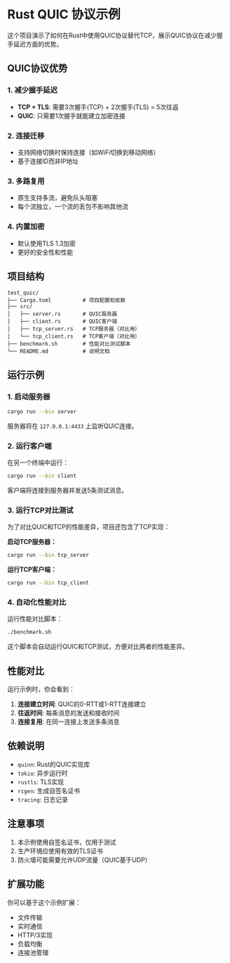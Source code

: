 # Rust QUIC 协议示例

这个项目演示了如何在Rust中使用QUIC协议替代TCP，展示QUIC协议在减少握手延迟方面的优势。

## QUIC协议优势

### 1. 减少握手延迟
- **TCP + TLS**: 需要3次握手(TCP) + 2次握手(TLS) = 5次往返
- **QUIC**: 只需要1次握手就能建立加密连接

### 2. 连接迁移
- 支持网络切换时保持连接（如WiFi切换到移动网络）
- 基于连接ID而非IP地址

### 3. 多路复用
- 原生支持多流，避免队头阻塞
- 每个流独立，一个流的丢包不影响其他流

### 4. 内置加密
- 默认使用TLS 1.3加密
- 更好的安全性和性能

## 项目结构

```
test_quic/
├── Cargo.toml          # 项目配置和依赖
├── src/
│   ├── server.rs       # QUIC服务器
│   ├── client.rs       # QUIC客户端
│   ├── tcp_server.rs   # TCP服务器（对比用）
│   └── tcp_client.rs   # TCP客户端（对比用）
├── benchmark.sh        # 性能对比测试脚本
└── README.md           # 说明文档
```

## 运行示例

### 1. 启动服务器

```bash
cargo run --bin server
```

服务器将在 `127.0.0.1:4433` 上监听QUIC连接。

### 2. 运行客户端

在另一个终端中运行：

```bash
cargo run --bin client
```

客户端将连接到服务器并发送5条测试消息。

### 3. 运行TCP对比测试

为了对比QUIC和TCP的性能差异，项目还包含了TCP实现：

**启动TCP服务器：**
```bash
cargo run --bin tcp_server
```

**运行TCP客户端：**
```bash
cargo run --bin tcp_client
```

### 4. 自动化性能对比

运行性能对比脚本：
```bash
./benchmark.sh
```

这个脚本会自动运行QUIC和TCP测试，方便对比两者的性能差异。

## 性能对比

运行示例时，你会看到：

1. **连接建立时间**: QUIC的0-RTT或1-RTT连接建立
2. **往返时间**: 每条消息的发送和接收时间
3. **连接复用**: 在同一连接上发送多条消息

## 依赖说明

- `quinn`: Rust的QUIC实现库
- `tokio`: 异步运行时
- `rustls`: TLS实现
- `rcgen`: 生成自签名证书
- `tracing`: 日志记录

## 注意事项

1. 本示例使用自签名证书，仅用于测试
2. 生产环境应使用有效的TLS证书
3. 防火墙可能需要允许UDP流量（QUIC基于UDP）

## 扩展功能

你可以基于这个示例扩展：

- 文件传输
- 实时通信
- HTTP/3实现
- 负载均衡
- 连接池管理